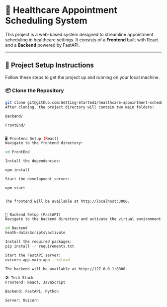 # 🏥 Healthcare Appointment Scheduling System

This project is a web-based system designed to streamline appointment scheduling in healthcare settings. It consists of a **Frontend** built with React and a **Backend** powered by FastAPI.

---

## 🚀 Project Setup Instructions

Follow these steps to get the project up and running on your local machine.

### 📦 Clone the Repository

```bash
git clone git@github.com:Getting-Started1/healthcare-appointment-scheduling-system.git
After cloning, the project directory will contain two main folders:

Backend/

FrontEnd/


🖥️ Frontend Setup (React)
Navigate to the frontend directory:

cd FrontEnd

Install the dependencies:

npm install

Start the development server:

npm start


The frontend will be available at http://localhost:3000.


🧠 Backend Setup (FastAPI)
Navigate to the backend directory and activate the virtual environment:

cd Backend
heath-data\Scripts\activate

Install the required packages:
pip install -r requirements.txt

Start the FastAPI server:
uvicorn app.main:app --reload

The backend will be available at http://127.0.0.1:8000.

🛠️ Tech Stack
Frontend: React, JavaScript

Backend: FastAPI, Python

Server: Uvicorn

